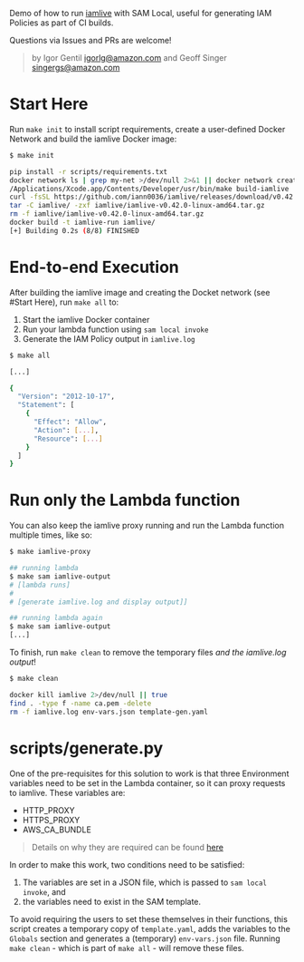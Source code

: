 Demo of how to run [iamlive](https://github.com/iann0036/iamlive) with SAM Local, useful for generating IAM Policies as part of CI builds.

Questions via Issues and PRs are welcome!

> by Igor Gentil <igorlg@amazon.com> and Geoff Singer <singergs@amazon.com>

# Start Here

Run `make init` to install script requirements, create a user-defined Docker Network and build the iamlive Docker image:

```bash
$ make init

pip install -r scripts/requirements.txt
docker network ls | grep my-net >/dev/null 2>&1 || docker network create my-net
/Applications/Xcode.app/Contents/Developer/usr/bin/make build-iamlive
curl -fsSL https://github.com/iann0036/iamlive/releases/download/v0.42.0/iamlive-v0.42.0-linux-amd64.tar.gz -o iamlive/iamlive-v0.42.0-linux-amd64.tar.gz
tar -C iamlive/ -zxf iamlive/iamlive-v0.42.0-linux-amd64.tar.gz
rm -f iamlive/iamlive-v0.42.0-linux-amd64.tar.gz
docker build -t iamlive-run iamlive/
[+] Building 0.2s (8/8) FINISHED
```

# End-to-end Execution

After building the iamlive image and creating the Docket network (see #Start Here), run `make all` to:

1. Start the iamlive Docker container
2. Run your lambda function using `sam local invoke`
3. Generate the IAM Policy output in `iamlive.log`

```bash
$ make all

[...]

{
  "Version": "2012-10-17",
  "Statement": [
    {
      "Effect": "Allow",
      "Action": [...],
      "Resource": [...]
    }
  ]
}
```

# Run only the Lambda function

You can also keep the iamlive proxy running and run the Lambda function multiple times, like so:

```bash
$ make iamlive-proxy

## running lambda
$ make sam iamlive-output
# [lambda runs]
#
# [generate iamlive.log and display output]]

## running lambda again
$ make sam iamlive-output
[...]
```

To finish, run `make clean` to remove the temporary files *and the iamlive.log output*!

```bash
$ make clean

docker kill iamlive 2>/dev/null || true
find . -type f -name ca.pem -delete
rm -f iamlive.log env-vars.json template-gen.yaml
```

# scripts/generate.py

One of the pre-requisites for this solution to work is that three Environment variables need to be set in the Lambda container, so it can proxy requests to iamlive. These variables are:

- HTTP_PROXY
- HTTPS_PROXY
- AWS_CA_BUNDLE

> Details on why they are required can be found [here](https://github.com/iann0036/iamlive#proxy-mode)

In order to make this work, two conditions need to be satisfied:

1. The variables are set in a JSON file, which is passed to `sam local invoke`, and
2. the variables need to exist in the SAM template.

To avoid requiring the users to set these themselves in their functions, this script creates a temporary copy of `template.yaml`, adds the variables to the `Globals` section and generates a (temporary) `env-vars.json` file. Running `make clean` - which is part of `make all` - will remove these files.
